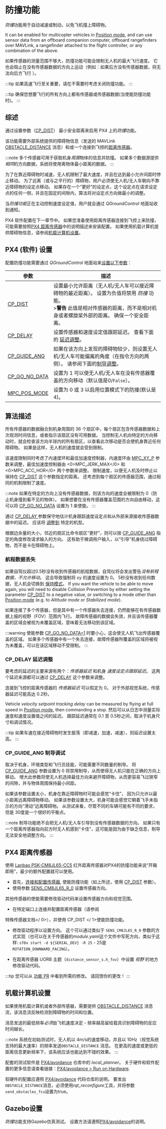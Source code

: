 # 防撞功能

*防撞*功能用于自动减速或制动，以免飞机撞上障碍物。

It can be enabled for multicopter vehicles in [Position mode](../flight_modes_mc/position.md), and can use sensor data from an offboard companion computer, offboard rangefinders over MAVLink, a rangefinder attached to the flight controller, or any combination of the above.

如果传感器的测量范围不够大，防撞功能可能会限制无人机的最大飞行速度。 它也会阻止在没有传感器数据的方向上运动（例如：如果后方没有传感器数据，将无法向后方飞行 ）。

:::tip
如果高速飞行至关重要，请在不需要时考虑关闭防撞功能。
:::

:::tip
确保您想要飞行的所有方向上都有传感器或传感器数据(当使能防撞功能时)。
:::

## 综述

通过设置参数（[CP_DIST](#CP_DIST)） 最小安全距离来启用 PX4 上的*防撞*功能。

该功能需要外部系统提供的障碍物信息（发送的 MAVLink [OBSTACLE_DISTANCE](https://mavlink.io/en/messages/common.html#OBSTACLE_DISTANCE) 消息）和或一个连接到飞控的[距离传感器](../sensor/rangefinders.md)。

:::note
多个传感器可用于获取机身*周围*物体的信息并防撞。 如果多个数据源提供*相同*的方向数据，系统将使用离物体最小距离的数据。
:::

为了在靠近障碍物时减速，无人机限制了最大速度，并且在达到最小允许间距时停止移动。 为了远离（或与之平行的）障碍物，用户必须使无人机/无人车朝向不靠近障碍物的设定点移动。 如果存在一个”更好”的设定点，这个设定点在请求设定点的任何一侧，并且在固定的间隙内，算法将对设定点方向做最小的调整。

当*防撞功能*正在主动控制速度设定值，用户就会通过 *QGroundControl* 地面站收到通知。

PX4 软件配置在下一章节中。 如果您准备使用距离传感器连接到飞控上来防撞，可能需要按照[PX4 距离传感器](#rangefinder)中的说明描述来安装配置。 如果使用机载计算机提供障碍物信息，请参阅[机载计算机设置](#companion)。


## PX4 (软件) 设置

配置防撞功能需要通过 *QGroundControl* 地面站来[设置以下参数](../advanced_config/parameters.md)：

| 参数                                                                                                  | 描述                                                                                                          |
| --------------------------------------------------------------------------------------------------- | ----------------------------------------------------------------------------------------------------------- |
| <a id="CP_DIST"></a>[CP_DIST](../advanced_config/parameter_reference.md#CP_DIST)               | 设置最小允许距离（无人机/无人车可以接近障碍物的最近距离）。 设置为负值将禁用 *防撞* 功能。 <br>>**警告** 此值是相对传感器的距离，而不是相对机身或者螺旋桨外部的距离。 确保一个安全距离。 |
| <a id="CP_DELAY"></a>[CP_DELAY](../advanced_config/parameter_reference.md#CP_DELAY)             | 设置传感器和速度设定值跟踪延迟。 查看下面的 [延迟调整](#delay_tuning)。                                                               |
| <a id="CP_GUIDE_ANG"></a>[CP_GUIDE_ANG](../advanced_config/parameter_reference.md#CP_GUIDE_ANG)   | 如果在该方向上发现的障碍物较少，则设置无人机/无人车可能偏离的角度（在指令方向的两侧）。 请参阅下面的[制导调整](#angle_change_tuning)。                            |
| <a id="CP_GO_NO_DATA"></a>[CP_GO_NO_DATA](../advanced_config/parameter_reference.md#CP_GO_NO_DATA) | 设置为 1 可以使无人机/无人车在没有传感器覆盖的方向移动（默认值是0/`False`）。                                                               |
| <a id="MPC_POS_MODE"></a>[MPC_POS_MODE](../advanced_config/parameter_reference.md#MPC_POS_MODE)   | 设置为 0 或 3 以启用位置模式下的防撞(默认是 4)。                                                                               |


<a id="algorithm"></a>

## 算法描述

所有传感器的数据融合到机身周围的 36 个扇区中，每个扇区包含传感器数据和上次观测时间信息，或者指示该扇区没有可用数据。 当控制无人机向特定的方向移动时，就会检查该方向半球内的所有扇区，以查看此次移动是否会使机身靠近任何障碍物。 如果是这样，无人机的速度就会受到限制。

该速度限制同时考虑了内速度环和最佳加速度控制器，内速度环由 [MPC_XY_P](../advanced_config/parameter_reference.md#MPC_XY_P) 参数来调整，最佳加速度控制器由 <0>MPC_JERK_MAX</0> 和 <0>MPC_ACC_HOR</0> 两个参数来调整。 限制速度，以便无人机及时停止以保持在 [CP_DIST](#CP_DIST) 这个参数指定的距离。 还考虑到每个扇区的传感器范围，通过相同的机制限制了速度。

:::note
如果在特定的方向上没有传感器数据，则该方向的速度会被限制为 0（防止机身撞到看不见的物体）。 如果想要在没有传感器覆盖范围的方向自由移动，这可以将 [CP_GO_NO_DATA](#CP_GO_NO_DATA) 设置为 1 来使能。
:::

通过 [ CP_DELAY ](#CP_DELAY) 参数保守地估计机身跟踪速度设定点和从外部来源接收传感器数据中的延迟。 应该将 [调整到](#delay_tuning) 特定的机型。

根据边余量的大小，邻近的扇区比命令扇区“更好”，则可以按 [CP_GUIDE_ANG](#CP_GUIDE_ANG) 指定的角度修改请求输入的方向。 这有助于微调用户输入，以“引导”机身绕过障碍物，而不是卡在障碍物上。


<a id="data_loss"></a>

### 航程数据丢失

如果自驾仪超过0.5秒没有收到传感器的航程数据，自驾仪将会发出警告*没有航程数据，不允许移动*。 这会导致强制将 xy 的速度设置为 0。 5秒没有收到任何数据，无人机会切换到 [保持模式](../flight_modes/hold.md)。 If you want the vehicle to be able to move again, you will need to disable Collision Prevention by either setting the parameter [CP_DIST](#CP_DIST) to a negative value, or switching to a mode other than [Position mode](../flight_modes_mc/position.md) (e.g. to *Altitude mode* or *Stabilized mode*).

如果连接了多个传感器，但是其中有一个传感器失去连接，仍然能够在有传感器数据上报的视野（FOV）范围内飞行。 故障传感器的数据会失效，并且该传感器覆盖的区域会被视为未覆盖区域，意味着无法移动到该区域。

:::warning
使能参数 [CP_GO_NO_DATA=1](#CP_GO_NO_DATA) 时要小心，这会使无人机飞出传感器覆盖的区域。 如果多个传感器中有一个失去连接，故障传感器所覆盖的区域将被视为未覆盖，可以在该区域移动不受限制。
:::

<a id="delay_tuning"></a>

### CP_DELAY 延迟调整

要考虑的延迟的主要来源有两个：*传感器延迟* 和机身 *速度设定点跟踪延迟*。 这两个延迟来源都可以通过 [CP_DELAY](#CP_DELAY) 这个参数来调整。

连接到飞控的距离传感器的 *传感器延迟* 可以假定为 0。 对于外部视觉系统，传感器延迟可能高达 0.2秒。

Vehicle *velocity setpoint tracking delay* can be measured by flying at full speed in [Position mode](../flight_modes_mc/position.md), then commanding a stop. 然后可以从日志中测量实际速度和速度设置值之间的延迟。 跟踪延迟通常在 0.1 至 0.5秒之间，取决于机身尺寸和调试情况。

:::tip
如果车速在接近障碍物时发生振荡（即减速，加速，减速），则延迟设置太高。
:::

<a id="angle_change_tuning"></a>

### CP_GUIDE_ANG 制导调试

取决于机身，环境类型和飞行员技能，可能需要不同数量的制导。 将 [CP_GUIDE_ANG](#CP_GUIDE_ANG) 参数设置为 0 将禁用制导，从而使得无人机只能在正确的方向上移动。 增大此参数将使无人机选择最佳方向来避开障碍物，从而更容易飞过狭窄的间隙，并与物体周围保持最小间距。

如果该参数设置太小，机身在靠近障碍物时可能会感觉“卡住”， 因为只允许以最小距离远离障碍物移动。 如果该参数设置太大，机身可能会感觉它朝着飞手未指示的方向“滑动”远离障碍物。 从测试来看，尽管不同的车辆可能有不同的要求，但是 30度是一个很好的平衡点。

:::note
制导功能绝不会把无人机/无人车引导到没有传感器数据的方向。
如果只有一个距离传感器指向前方时无人机感到“卡住”，这可能是因为由于缺乏信息，制导无法安全地调整方向。
:::

<a id="rangefinder"></a>

## PX4 距离传感器

使用 [Lanbao PSK-CM8JL65-CC5](../sensor/cm8jl65_ir_distance_sensor.md) 红外距离传感器对PX4的防撞功能来说“开箱即用”，最少的额外配置就可以使用。
- 首先，[连接和配置传感器](../sensor/cm8jl65_ir_distance_sensor.md),  使能防撞功能（如上所述，使用 [CP_DIST](#CP_DIST) 参数）。
- 使用参数 [SENS_CM8JL65_R_0](../advanced_config/parameter_reference.md#SENS_CM8JL65_R_0) 设置传感器方向。


其他传感器的使能需要修改驱动代码来设置传感器方向和视觉范围。
- 在特定端口上连接并配置距离传感器（请参阅


特殊传感器文档</ 0>），并使用 CP_DIST </ 1>使能防撞功能。</li> 
  
  - 修改驱动程序以设置方向。 这个可以通过类似于 `SENS_CM8JL65_R_0` 参数的方式实现（也可以在关于传感器的*module.yaml*这个文件中写死方向，类似于这样:  `sf0x start -d ${SERIAL_DEV} -R 25` - 25是`ROTATION_DOWNWARD_FACING`）。

- 在距离传感器 UORB 主题（`distance_sensor_s.h_fov`）中设置 *视野* 的地方修改驱动代码。</ul> 

:::tip
您可以从 [功能 PR](https://github.com/PX4/PX4-Autopilot/pull/12179) 中看到所需的修改。 请回馈你的更改！
:::

<a id="companion"></a>

## 机载计算机设置

如果使用机载计算机或者外部传感器，需要提供 [OBSTACLE_DISTANCE](https://mavlink.io/en/messages/common.html#OBSTACLE_DISTANCE) 消息流，该消息流反映检测到障碍物的时间和位置。

消息发送的最低频率*必须*由飞机速度决定 - 频率越高留给载具识别障碍物的反应时间越长。

:::note
系统在初始测试时，无人机以 4m/s的速度移动，并且以 10Hz（视觉系统支持的最大速率）的频率发送`OBSTACLE_DISTANCE` 消息。 在更高的速度或更低的距离信息更新频率下，该系统应该也能达到不错的效果。
:::

配套的测试软件是 [PX4/avoidance](https://github.com/PX4/PX4-Avoidance) 仓库中的 *local_planner*。 关于硬件和软件配置的更多信息请查看链接：[PX4/avoidance > Run on Hardware](https://github.com/PX4/PX4-Avoidance#run-on-hardware).
<!-- hardware platform used for testing not readily available, so have removed -->

软硬件的配置应遵照 [PX4/avoidance](https://github.com/PX4/PX4-Avoidance) 代码仓库的说明。 要发出 `OBSTACLE_DISTANCE`消息，必须使用*rqt_reconfigure*工具，并将参数`send_obstacles_fcu`设置为true。




## Gazebo设置

*防撞*功能支持Gazebo仿真测试。 设置方法请遵照[PX4/avoidance](https://github.com/PX4/PX4-Avoidance)的说明。

<!-- PR companion collision prevention (initial): https://github.com/PX4/PX4-Autopilot/pull/10785 -->
<!-- PR for FC sensor collision prevention: https://github.com/PX4/PX4-Autopilot/pull/12179 -->


